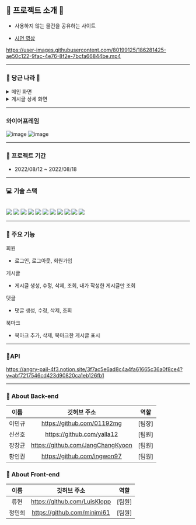 ## 🥕 프로젝트 소개 🥕

- 사용하지 않는 물건을 공유하는 사이트

* [시연 영상](https://www.youtube.com/watch?v=hZqWDskzucQ)

https://user-images.githubusercontent.com/80199125/186281425-ae50c122-9fac-4e76-8f2e-7bcfa66844be.mp4
<hr/>

### 🥕 당근 나라 🥕
<details>
<summary>메인 화면</summary>
<div markdown="1">       
  <img width="1217" alt="main" src="https://user-images.githubusercontent.com/80199125/185464613-197b507c-5970-4b0b-90f9-01aa85257e2a.png">
</div>
</details>
<details>
<summary>게시글 상세 화면</summary>
<div markdown="1">       
  <img src="https://user-images.githubusercontent.com/74712195/185374593-db41d8f7-8b0b-45c7-a247-16db7ea4d1cc.png">
</div>
</details>
<hr/>

### 와이어프레임
![image](https://github.com/minimi61/week-6-mini-react/blob/mini/%EC%99%80%EC%9D%B4%EC%96%B4%ED%94%84%EB%A0%88%EC%9E%841.png)
![image](https://github.com/minimi61/week-6-mini-react/blob/mini/%EC%99%80%EC%9D%B4%EC%96%B4%ED%94%84%EB%A0%88%EC%9E%842.png)
<br/>
<hr/>
<h3> 📆 프로젝트 기간 </h3>

- 2022/08/12 ~ 2022/08/18
<hr/>
<h3> 💻 기술 스택 </h3>

<br/>
<div style="display: inline;">
<img src="https://img.shields.io/badge/JAVA-007396?style=for-the-badge&logo=java&logoColor=white">
<img src="https://img.shields.io/badge/Spring-6DB33F?style=for-the-badge&logo=Spring&logoColor=white"> 
<img src="https://img.shields.io/badge/Springboot-6DB33F?style=for-the-badge&logo=Springboot&logoColor=white">
<img src="https://img.shields.io/badge/gradle-02303A?style=for-the-badge&logo=gradle&logoColor=white">
<img src="https://img.shields.io/badge/JWT-02303A?style=for-the-badge&logo=jwt&logoColor=white">
</div>

<div style="display: inline;">
<img src="https://img.shields.io/badge/mysql-4479A1?style=for-the-badge&logo=mysql&logoColor=white">
<img src="https://img.shields.io/badge/h2-4479A1?style=for-the-badge&logo=h2&logoColor=white">
<img src="https://img.shields.io/badge/aws-232F3E?style=for-the-badge&logo=AmazonAWS&logoColor=white"> 
<img src="https://img.shields.io/badge/Amazon S3-569A31?style=for-the-badge&logo=Amazon S3&logoColor=white">
</div>

<div style="display: inline;">
<img src="https://img.shields.io/badge/github-181717?style=for-the-badge&logo=github&logoColor=white">
<img src="https://img.shields.io/badge/git-F05032?style=for-the-badge&logo=git&logoColor=white">
</div>
<br>
<hr/>
<h3> 🔧 주요 기능 </h3>

회원
- 로그인, 로그아웃, 회원가입

게시글
- 게시글 생성, 수정, 삭제, 조회, 내가 작성한 게시글만 조회

댓글
- 댓글 생성, 수정, 삭제, 조회

북마크
- 북마크 추가, 삭제, 북마크한 게시글 표시
<hr/>

### 🥕API
https://angry-pail-4f3.notion.site/3f7ac5e6ad8c4a4fa61665c36a0f8ce4?v=abf7217546cd423d90820ca1eb126fb1

<hr/>

### 🥕 About Back-end

| 이름 |         깃허브 주소         |  역할  |
|:--:| :-------------------------: |:----:|
| 이민규 | https://github.com/01192mg | [팀장] |
| 신선호 | https://github.com/yalla12 | [팀원] |
| 장창균 | https://github.com/JangChangKyoon | [팀원] |
| 황인권 | https://github.com/ingwon97 | [팀원] |

### 🥕 About Front-end

| 이름 |         깃허브 주소         |  역할  |
|:--:| :-------------------------: |:----:|
| 류현 | https://github.com/LuisKlopp | [팀원] |
| 정민희 | https://github.com/minimi61 | [팀원] |
